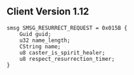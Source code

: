 ## Client Version 1.12

```rust,ignore
smsg SMSG_RESURRECT_REQUEST = 0x015B {
    Guid guid;    
    u32 name_length;    
    CString name;    
    u8 caster_is_spirit_healer;    
    u8 respect_resurrection_timer;    
}

```
